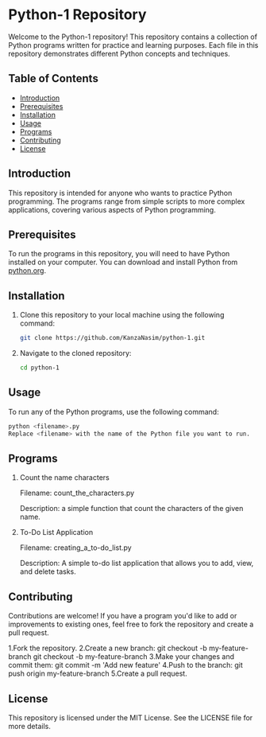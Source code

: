# Python-1 Repository

Welcome to the Python-1 repository! This repository contains a collection of Python programs written for practice and learning purposes. Each file in this repository demonstrates different Python concepts and techniques.

## Table of Contents

- [Introduction](#introduction)
- [Prerequisites](#prerequisites)
- [Installation](#installation)
- [Usage](#usage)
- [Programs](#programs)
- [Contributing](#contributing)
- [License](#license)

## Introduction

This repository is intended for anyone who wants to practice Python programming. The programs range from simple scripts to more complex applications, covering various aspects of Python programming.

## Prerequisites

To run the programs in this repository, you will need to have Python installed on your computer. You can download and install Python from [python.org](https://www.python.org/downloads/).

## Installation

1. Clone this repository to your local machine using the following command:
    ```sh
    git clone https://github.com/KanzaNasim/python-1.git
    ```

2. Navigate to the cloned repository:
    ```sh
    cd python-1
    ```
    
## Usage

To run any of the Python programs, use the following command:
```sh
python <filename>.py
Replace <filename> with the name of the Python file you want to run.
 ```

## Programs

1. Count the name characters

    Filename: count_the_characters.py

    Description: a simple function that count the characters of the given name.

2. To-Do List Application

    Filename: creating_a_to-do_list.py

    Description: A simple to-do list application that allows you to add, view, and delete tasks.


## Contributing

Contributions are welcome! If you have a program you'd like to add or improvements to existing ones, feel free to fork the repository and create a pull request.

1.Fork the repository.
2.Create a new branch: git checkout -b my-feature-branch
git checkout -b my-feature-branch
3.Make your changes and commit them: git commit -m 'Add new feature'
4.Push to the branch: git push origin my-feature-branch
5.Create a pull request.

## License

This repository is licensed under the MIT License. See the LICENSE file for more details.
